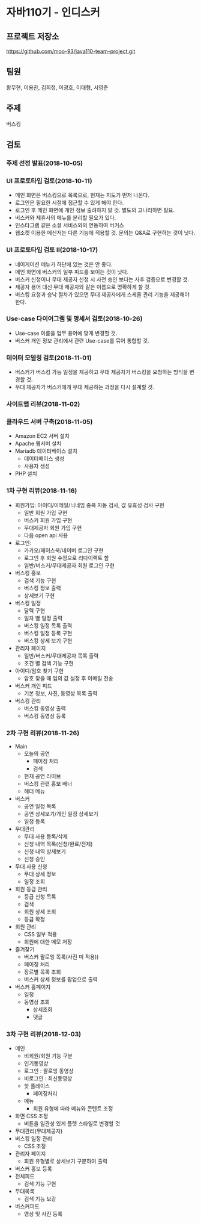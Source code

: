 # 자바110기 - 인디스커

## 프로젝트 저장소

https://github.com/moo-93/java110-team-project.git

## 팀원
황무현, 이용찬, 김희정, 이광호, 이태형, 서영준

## 주제
버스킹

## 검토

### 주제 선정 발표(2018-10-05)

### UI 프로토타입 검토(2018-10-11)

- 메인 화면은 버스킹으로 목록으로, 현재는 지도가 먼저 나온다.
- 로그인은 필요한 시점에 접근할 수 있게 해야 한다.
- 로그인 후 메인 화면에 개인 정보 출려하지 말 것. 별도의 고나리하면 필요.
- 버스커와 제휴사의 메뉴를 분리할 필요가 있다.
- 인스타그램 같은 소셜 서비스와의 연동하여 버커스
- 웹소켓 이용한 메신저는 다른 기능에 적용할 것. 문의는 Q&A로 구현하는 것이 낫다.

### UI 프로토타입 검토 II(2018-10-17)

- 네이게이션 메뉴가 하단에 있는 것은 안 좋다.
- 메인 화면에 버스커의 일부 피드를 보이는 것이 낫다.
- 버스커 신청이나 무대 제공자 신청 시 사전 승인 보다는 사후 검증으로 변경할 것.
- 제공자 용어 대신 무대 제공자와 같은 이름으로 명확하게 할 것.
- 버스킹 요청과 승낙 절차가 있으면 무대 제공자에게 스케줄 관리 기능을 제공해야 한다.

### Use-case 다이어그램 및 명세서 검토(2018-10-26)

- Use-case 이름을 업무 용어에 맞게 변경할 것.
- 버스커 개인 정보 관리에서 관련 Use-case를 묶어 통합할 것.

### 데이터 모델링 검토(2018-11-01)

- 버스커가 버스킹 가능 일정을 제공하고 무대 제공자가 버스킹을 요청하는 방식을 변경할 것.
- 무대 제공자가 버스커에게 무대 제공하는 과정을 다시 설계할 것.

### 사이트맵 리뷰(2018-11-02)

### 클라우드 서버 구축(2018-11-05)

- Amazon EC2 서버 설치
- Apache 웹서버 설치
- Mariadb 데이터베이스 설치
  - 데이터베이스 생성
  - 사용자 생성
- PHP 설치

### 1차 구현 리뷰(2018-11-16)

- 회원가입: 아이디/이메일/닉네임 중복 자동 검사, 값 유효성 검사 구현
    - 일반 회원 가입 구현
    - 버스커 회원 가입 구현
    - 무대제공자 회원 가입 구현
    - 다음 open api 사용
- 로그인: 
    - 카카오/페이스북/네이버 로그인 구현
    - 로그인 후 회원 수정으로 리다이렉트 함
    - 일반/버스커/무대제공자 회원 로그인 구현
- 버스킹 홍보
    - 검색 기능 구현
    - 버스킹 정보 출력
    - 상세보기 구현    
- 버스킹 일정
    - 달력 구현 
    - 일자 별 일정 출력
    - 버스킹 일정 목록 출력
    - 버스킹 일정 등록 구현
    - 버스킹 상세 보기 구현
- 관리자 페이지
    - 일반/버스커/무대제공자 목록 출력
    - 조건 별 검색 기능 구현
- 아이디/암호 찾기 구현
    - 암호 찾을 때 임의 값 설정 후 이메일 전송
- 버스커 개인 피드 
    - 기본 정보, 사진, 동영상 목록 출력
- 버스킹 관리 
    - 버스킹 동영상 출력
    - 버스킹 동영상 등록

### 2차 구현 리뷰(2018-11-26)
- Main 
    - 오늘의 공연
        - 페이징 처리
        - 검색
    - 현재 공연 라이브
    - 버스킹 관련 홍보 배너
    - 헤더 메뉴 
- 버스커 
    - 공연 일정 목록
    - 공연 상세보기/개인 일정 상세보기
    - 일정 등록
- 무대관리
    - 무대 사용 등록/삭제
    - 신청 내역 목록(신청/완료/전체)
    - 신청 내역 상세보기 
    - 신청 승인
- 무대 사용 신청
    - 무대 상세 정보
    - 일정 조회
- 회원 등급 관리
    - 등급 신청 목록
    - 검색
    - 회원 상세 조회
    - 등급 확정 
- 회원 관리
    - CSS 일부 적용 
    - 회원에 대한 메모 저장
- 즐겨찾기
    - 버스커 팔로잉 목록(사진 미 적용)) 
    - 페이징 처리
    - 장르별 목록 조회
    - 버스커 상세 정보를 팝업으로 출력
- 버스커 홈페이지
    - 일정
    - 동영상 조회 
        - 상세조회
        - 댓글
        
### 3차 구현 리뷰(2018-12-03)

- 메인 
    - 비회원/회원 기능 구분
    - 인기동영상
    - 로그인 : 팔로잉 동영상
    - 비로그인 : 최신동영상
    - 핫 플레이스
        - 페이징처리
    - 메뉴
        - 회원 유형에 따라 메뉴와 콘텐트 조정
- 화면 CSS 조정
    - 버튼을 일관성 있게 플렛 스타일로 변경할 것
- 무대관리(무대제공자)
- 버스킹 일정 관리
    - CSS 조정
- 관리자 페이지
    - 회원 유형별로 상세보기 구분하여 출력
- 버스커 홍보 등록
- 전체피드
    - 검색 기능 구현
- 무대목록
    - 검색 기능 보강
- 버스커피드
    - 영상 및 사진 등록
    
